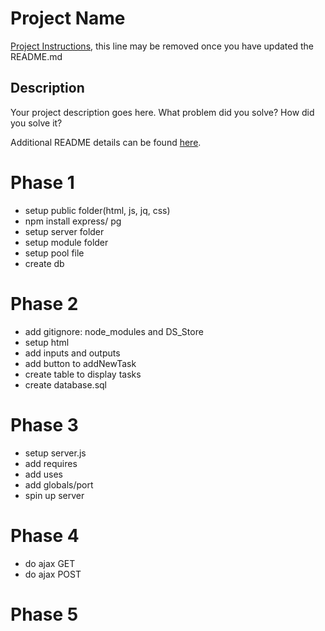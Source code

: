 # Project Name

[Project Instructions](./INSTRUCTIONS.md), this line may be removed once you have updated the README.md

## Description

Your project description goes here. What problem did you solve? How did you solve it?

Additional README details can be found [here](https://github.com/PrimeAcademy/readme-template/blob/master/README.md).


Phase 1 
===

- setup public folder(html, js, jq, css)
- npm install express/ pg
- setup server folder
- setup module folder
- setup pool file
- create db

Phase 2 
===

- add gitignore: node_modules and DS_Store
- setup html 
- add inputs and outputs
- add button to addNewTask
- create table to display tasks
- create database.sql 

Phase 3 
===

- setup server.js
- add requires
- add uses
- add globals/port
- spin up server

Phase 4
===

- do ajax GET
- do ajax POST

Phase 5 
===



